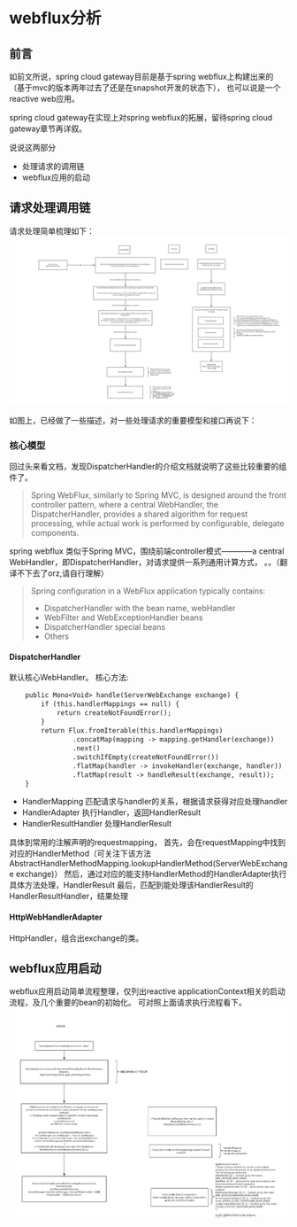 # webflux分析

## 前言

如前文所说，spring cloud gateway目前是基于spring webflux上构建出来的（基于mvc的版本两年过去了还是在snapshot开发的状态下），
也可以说是一个reactive web应用。

spring cloud gateway在实现上对spring webflux的拓展，留待spring cloud gateway章节再详叙。

说说这两部分
* 处理请求的调用链
* webflux应用的启动


## 请求处理调用链

请求处理简单梳理如下：
![webflux请求执行.png](webflux请求执行.png)

如图上，已经做了一些描述，对一些处理请求的重要模型和接口再说下：

### 核心模型

回过头来看文档，发现DispatcherHandler的介绍文档就说明了这些比较重要的组件了。

> Spring WebFlux, similarly to Spring MVC, is designed around the front controller pattern, where a central WebHandler, the DispatcherHandler, provides a shared algorithm for request processing, while actual work is performed by configurable, delegate components. 

spring webflux 类似于Spring MVC，围绕前端controller模式————a central WebHandler，即DispatcherHandler，对请求提供一系列通用计算方式， 。。（翻译不下去了orz,请自行理解）

> Spring configuration in a WebFlux application typically contains:
> * DispatcherHandler with the bean name, webHandler
> * WebFilter and WebExceptionHandler beans 
> * DispatcherHandler special beans
> * Others

#### DispatcherHandler

默认核心WebHandler。
核心方法:
~~~
	public Mono<Void> handle(ServerWebExchange exchange) {
		if (this.handlerMappings == null) {
			return createNotFoundError();
		}
		return Flux.fromIterable(this.handlerMappings)
				.concatMap(mapping -> mapping.getHandler(exchange))
				.next()
				.switchIfEmpty(createNotFoundError())
				.flatMap(handler -> invokeHandler(exchange, handler))
				.flatMap(result -> handleResult(exchange, result));
	}
~~~

* HandlerMapping 匹配请求与handler的关系，根据请求获得对应处理handler
* HandlerAdapter 执行Handler，返回HandlerResult
* HandlerResultHandler 处理HandlerResult

具体到常用的注解声明的requestmapping，
首先，会在requestMapping中找到对应的HandlerMethod（可关注下该方法AbstractHandlerMethodMapping.lookupHandlerMethod(ServerWebExchange exchange)）
然后，通过对应的能支持HandlerMethod的HandlerAdapter执行具体方法处理，HandlerResult
最后，匹配到能处理该HandlerResult的HandlerResultHandler，结果处理

#### HttpWebHandlerAdapter

HttpHandler，组合出exchange的类。


## webflux应用启动

webflux应用启动简单流程整理，仅列出reactive applicationContext相关的启动流程，及几个重要的bean的初始化。
可对照上面请求执行流程看下。
![webflux应用启动.png](webflux应用启动.png)







